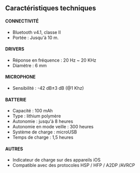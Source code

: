 ## Caractéristiques techniques

#### CONNECTIVITÉ
- Bluetooth v4.1, classe II
- Portée : Jusqu'à 10 m.
 
#### DRIVERS
- Réponse en fréquence : 20  Hz ~ 20 KHz
- Diamètre : 6 mm

#### MICROPHONE
- Sensibilité : -42 dB±3 dB (@1 Khz)

#### BATTERIE
- Capacité : 100 mAh
- Type : lithium polymère
- Autonomie : jusqu'à 8 heures
- Autonomie en mode veille : 300 heures
- Système de charge : microUSB
- Temps de charge : 1,5 heures

#### AUTRES
- Indicateur de charge sur des appareils iOS
- Compatible avec des protocoles HSP / HFP / A2DP /AVRCP

